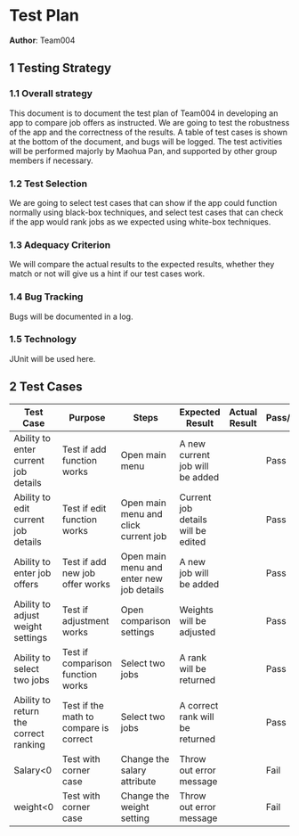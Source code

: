 # Test Plan

**Author**: Team004

## 1 Testing Strategy

### 1.1 Overall strategy

This document is to document the test plan of Team004 in developing an app to compare job offers as instructed. We are going to test the robustness of the app and the correctness of the results. A table of test cases is shown at the bottom of the document, and bugs will be logged. The test activities will be performed majorly by Maohua Pan, and supported by other group members if necessary.

### 1.2 Test Selection

We are going to select test cases that can show if the app could function normally using black-box techniques, and select test cases that can check if the app would rank jobs as we expected using white-box techniques.

### 1.3 Adequacy Criterion

We will compare the actual results to the expected results, whether they match or not will give us a hint if our test cases work.

### 1.4 Bug Tracking

Bugs will be documented in a log.

### 1.5 Technology

JUnit will be used here.

## 2 Test Cases


|Test Case |Purpose|Steps|Expected Result|Actual Result|Pass/Fail|
|----------|-------|-----|---------------|-------------|---------|
|Ability to enter current job details|Test if add function works|Open main menu|A new current job will be added| |Pass|
|Ability to edit current job details|Test if edit function works|Open main menu and click current job|Current job details will be edited| |Pass|
|Ability to enter job offers|Test if add new job offer works|Open main menu and enter new job details|A new job will be added| |Pass|
|Ability to adjust weight settings|Test if adjustment works|Open comparison settings |Weights will be adjusted| |Pass|
|Ability to select two jobs|Test if comparison function works|Select two jobs|A rank will be returned| |Pass|
|Ability to return the correct ranking|Test if the math to compare is correct|Select two jobs|A correct rank will be returned| |Pass|
|Salary<0|Test with corner case|Change the salary attribute |Throw out error message| |Fail|
|weight<0|Test with corner case|Change the weight setting|Throw out error message| |Fail|


